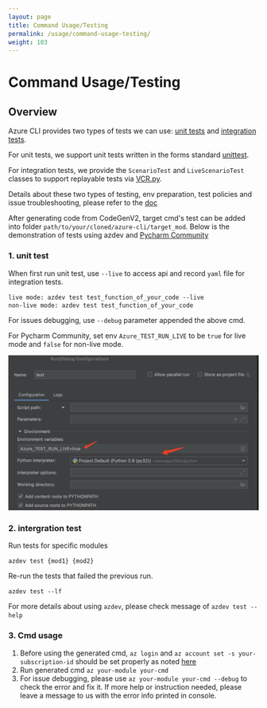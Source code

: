 ```yaml
---
layout: page
title: Command Usage/Testing
permalink: /usage/command-usage-testing/
weight: 103
---
```


# Command Usage/Testing

## Overview

Azure CLI provides two types of tests we can use: [unit tests](https://en.wikipedia.org/wiki/Unit_testing) and  [integration tests](https://en.wikipedia.org/wiki/Integration_testing).

For unit tests, we support unit tests written in the forms standard [unittest](https://docs.python.org/3/library/unittest.html).

For integration tests, we provide the `ScenarioTest` and `LiveScenarioTest` classes to support replayable tests via [VCR.py](https://vcrpy.readthedocs.io/en/latest/).

Details about these two types of testing, env preparation, test policies and issue troubleshooting, please refer to the [doc](https://github.com/Azure/azure-cli/blob/dev/doc/authoring_tests.md)

After generating code from CodeGenV2, target cmd's test can be added into folder `path/to/your/cloned/azure-cli/target_mod`. Below is the demonstration of tests using azdev and [Pycharm Community](https://www.jetbrains.com/pycharm/download/#section=linux)
### 1. unit test
When first run unit test, use `--live` to access api and record `yaml` file for integration tests.
```
live mode: azdev test test_function_of_your_code --live
non-live mode: azdev test test_function_of_your_code
```
For issues debugging, use `--debug` parameter appended the above cmd. 

For Pycharm Community, set env `Azure_TEST_RUN_LIVE` to be `true` for live mode and `false` for non-live mode.

![pycharm_env](../../assets/images/pycharm_live.png)

### 2. intergration test
Run tests for specific modules
```
azdev test {mod1} {mod2}
```
Re-run the tests that failed the previous run.
```
azdev test --lf
```
For more details about using `azdev`, please check message of `azdev test --help` 

### 3. Cmd usage
1. Before using the generated cmd, `az login` and `az account set -s your-subscription-id` should be set properly as noted [here](https://github.com/Azure/aaz-dev-tools#before-using-generated-commands)
2. Run generated cmd `az your-module your-cmd`
3. For issue debugging, please use `az your-module your-cmd --debug` to check the error and fix it. If more help or instruction needed, please leave a message to us with the error info printed in console.